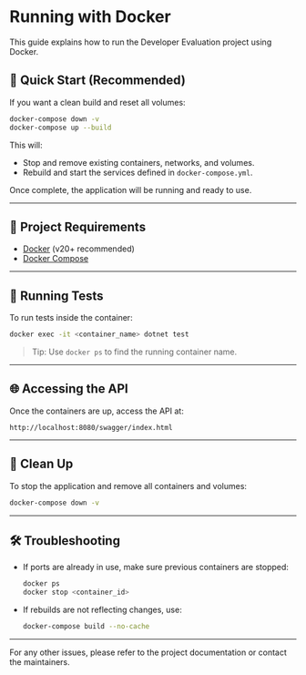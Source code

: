 # Running with Docker

This guide explains how to run the Developer Evaluation project using Docker.

## 🚀 Quick Start (Recommended)

If you want a clean build and reset all volumes:

```bash
docker-compose down -v
docker-compose up --build
```

This will:
- Stop and remove existing containers, networks, and volumes.
- Rebuild and start the services defined in `docker-compose.yml`.

Once complete, the application will be running and ready to use.

---

## 🐳 Project Requirements

- [Docker](https://docs.docker.com/get-docker/) (v20+ recommended)
- [Docker Compose](https://docs.docker.com/compose/install/)

---

## 🧪 Running Tests

To run tests inside the container:

```bash
docker exec -it <container_name> dotnet test
```

> Tip: Use `docker ps` to find the running container name.

---

## 🌐 Accessing the API

Once the containers are up, access the API at:

```
http://localhost:8080/swagger/index.html
```
---

## 🧹 Clean Up

To stop the application and remove all containers and volumes:

```bash
docker-compose down -v
```

---

## 🛠️ Troubleshooting

- If ports are already in use, make sure previous containers are stopped:
  ```bash
  docker ps
  docker stop <container_id>
  ```

- If rebuilds are not reflecting changes, use:
  ```bash
  docker-compose build --no-cache
  ```

---

For any other issues, please refer to the project documentation or contact the maintainers.
